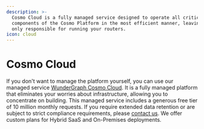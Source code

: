 ```yaml
---
description: >-
  Cosmo Cloud is a fully managed service designed to operate all critical
  components of the Cosmo Platform in the most efficient manner, leaving you
  only responsible for running your routers.
icon: cloud
---
```


# Cosmo Cloud

If you don't want to manage the platform yourself, you can use our managed service [WunderGraph Cosmo Cloud](https://cosmo.wundergraph.com). It is a fully managed platform that eliminates your worries about infrastructure, allowing you to concentrate on building. This managed service includes a generous free tier of 10 million monthly requests. If you require extended data retention or are subject to strict compliance requirements, please [contact us](https://wundergraph.com/contact/sales). We offer custom plans for Hybrid SaaS and On-Premises deployments.
